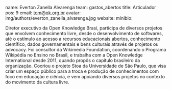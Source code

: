name: Everton Zanella Alvarenga
team: gastos_abertos
title: Articulador
pos: 9
email: tom@ok.org.br
avatar: img/authors/everton_zanella_alvarenga.jpg
website: 
minibio:

Diretor executivo da Open Knowledge Brasi, participa de diversos projetos que envolvem conhecimento livre, desde o desenvolvimento de softwares, até o estímulo ao acesso a recursos educacionais abertos, conhecimento científico, dados governamentais e bens culturais através de projetos ou advocacy. Foi consultor da Wikimedia Foundation, coordenando o Programa Wikipédia no Ensino no Brasil, e trabalha com a Open Knowledge International desde 2011, quando propôs o capítulo brasileiro da organização. Co­criou o projeto Stoa da Universidade de São Paulo, que visa criar um espaço público para a troca e produção de conhecimentos com foco em educação e ciência, e vem apoiando diversos projetos no contexto do movimento da cultura livre.
